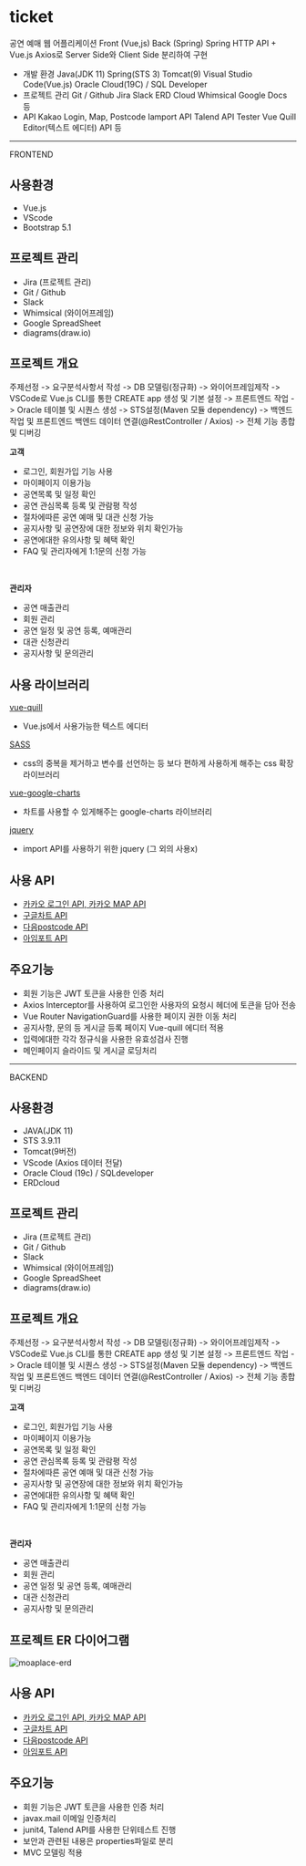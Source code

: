 # ticket
공연 예매 웹 어플리케이션
Front (Vue,js)
Back (Spring)
Spring HTTP API + Vue.js Axios로 Server Side와 Client Side 분리하여 구현

* 개발 환경
Java(JDK 11)
Spring(STS 3)
Tomcat(9)
Visual Studio Code(Vue.js)
Oracle Cloud(19C) / SQL Developer
* 프로젝트 관리
Git / Github
Jira
Slack
ERD Cloud
Whimsical
Google Docs 등
* API
Kakao Login, Map, Postcode
Iamport API
Talend API Tester
Vue Quill Editor(텍스트 에디터) API 등

---------------------------------------------------------------------------------

FRONTEND

## 사용환경
- Vue.js
- VScode
- Bootstrap 5.1

## 프로젝트 관리
- Jira (프로젝트 관리)
- Git / Github
- Slack
- Whimsical (와이어프레임)
- Google SpreadSheet
- diagrams(draw.io)

## 프로젝트 개요
주제선정 -> 요구분석사항서 작성 -> DB 모델링(정규화) -> 와이어프레임제작 -> VSCode로 Vue.js CLI를 통한 CREATE app 생성 및 기본 설정 -> 프론트엔드 작업 -> Oracle 테이블 및 시퀀스 생성 -> STS설정(Maven 모듈 dependency) -> 백엔드 작업 및 프론트엔드 백엔드 데이터 연결(@RestController / Axios) -> 전체 기능 종합 및 디버깅

**고객**
- 로그인, 회원가입 기능 사용
- 마이페이지 이용가능
- 공연목록 및 일정 확인
- 공연 관심목록 등록 및 관람평 작성
- 절차에따른 공연 예매 및 대관 신청 가능
- 공지사항 및 공연장에 대한 정보와 위치 확인가능
- 공연에대한 유의사항 및 혜택 확인
- FAQ 및 관리자에게 1:1문의 신청 가능

<br/>

**관리자**
- 공연 매출관리
- 회원 관리
- 공연 일정 및 공연 등록, 예매관리
- 대관 신청관리
- 공지사항 및 문의관리


## 사용 라이브러리 

[vue-quill](https://vueup.github.io/vue-quill) <br/>
- Vue.js에서 사용가능한 텍스트 에디터 <br/>

[SASS](https://sass-lang.com) <br/>
- css의 중복을 제거하고 변수를 선언하는 등 보다 편하게 사용하게 해주는 css 확장 라이브러리 <br/>

[vue-google-charts](https://developers.google.com/chart) <br/>
- 차트를 사용할 수 있게해주는 google-charts 라이브러리 <br/>

[jquery](https://jquery.com) <br/>
- import API를 사용하기 위한 jquery (그 외의 사용x) <br/>

## 사용 API

- [카카오 로그인 API, 카카오 MAP API](https://developers.kakao.com) <br/>
- [구글차트 API](https://developers.google.com/chart) <br/>
- [다음postcode API](https://postcode.map.daum.net/guide) <br/>
- [아임포트 API](https://www.iamport.kr/) <br/>

## 주요기능
- 회원 기능은 JWT 토큰을 사용한 인증 처리
- Axios Interceptor를 사용하여 로그인한 사용자의 요청시 헤더에 토큰을 담아 전송
- Vue Router NavigationGuard를 사용한 페이지 권한 이동 처리
- 공지사항, 문의 등 게시글 등록 페이지 Vue-quill 에디터 적용
- 입력에대한 각각 정규식을 사용한 유효성검사 진행
- 메인페이지 슬라이드 및 게시글 로딩처리


---------------------------------------------------------------------------------

BACKEND

## 사용환경
- JAVA(JDK 11)
- STS 3.9.11
- Tomcat(9버전)
- VScode (Axios 데이터 전달)
- Oracle Cloud (19c) / SQLdeveloper
- ERDcloud

## 프로젝트 관리
- Jira (프로젝트 관리)
- Git / Github
- Slack
- Whimsical (와이어프레임)
- Google SpreadSheet
- diagrams(draw.io)

## 프로젝트 개요
주제선정 -> 요구분석사항서 작성 -> DB 모델링(정규화) -> 와이어프레임제작 -> VSCode로 Vue.js CLI를 통한 CREATE app 생성 및 기본 설정 -> 프론트엔드 작업 -> Oracle 테이블 및 시퀀스 생성 -> STS설정(Maven 모듈 dependency) -> 백엔드 작업 및 프론트엔드 백엔드 데이터 연결(@RestController / Axios) -> 전체 기능 종합 및 디버깅

**고객**
- 로그인, 회원가입 기능 사용
- 마이페이지 이용가능
- 공연목록 및 일정 확인
- 공연 관심목록 등록 및 관람평 작성
- 절차에따른 공연 예매 및 대관 신청 가능
- 공지사항 및 공연장에 대한 정보와 위치 확인가능
- 공연에대한 유의사항 및 혜택 확인
- FAQ 및 관리자에게 1:1문의 신청 가능

<br/>

**관리자**
- 공연 매출관리
- 회원 관리
- 공연 일정 및 공연 등록, 예매관리
- 대관 신청관리
- 공지사항 및 문의관리

## 프로젝트 ER 다이어그램
![moaplace-erd](https://user-images.githubusercontent.com/95058915/189040007-c7d8aae4-cb56-4637-80f1-0941c78fbf8c.png)


## 사용 API

- [카카오 로그인 API, 카카오 MAP API](https://developers.kakao.com) <br/>
- [구글차트 API](https://developers.google.com/chart) <br/>
- [다음postcode API](https://postcode.map.daum.net/guide) <br/>
- [아임포트 API](https://www.iamport.kr/) <br/>

## 주요기능
- 회원 기능은 JWT 토큰을 사용한 인증 처리
- javax.mail 이메일 인증처리
- junit4, Talend API를 사용한 단위테스트 진행
- 보안과 관련된 내용은 properties파일로 분리
- MVC 모델링 적용
